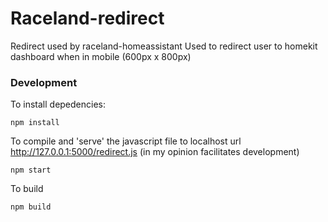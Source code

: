 # Raceland-redirect

Redirect used by raceland-homeassistant 
Used to redirect user to homekit dashboard when in mobile (600px x 800px)

### Development 

To install depedencies: 

```npm install ``` 

To compile and 'serve' the javascript file to localhost url http://127.0.0.1:5000/redirect.js (in my opinion facilitates development)

```npm start```

To build

```npm build``` 
